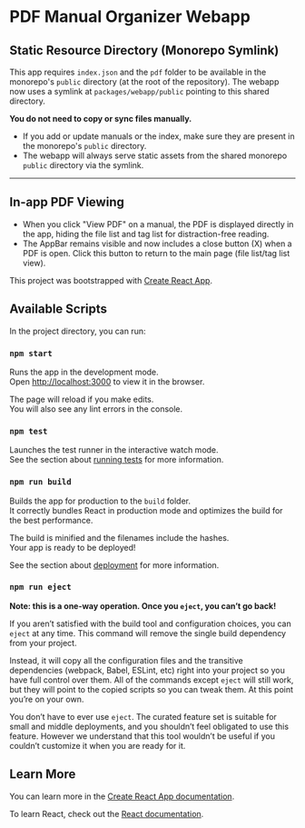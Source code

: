 # PDF Manual Organizer Webapp

## Static Resource Directory (Monorepo Symlink)

This app requires `index.json` and the `pdf` folder to be available in the monorepo's `public` directory (at the root of the repository). The webapp now uses a symlink at `packages/webapp/public` pointing to this shared directory.

**You do not need to copy or sync files manually.**

- If you add or update manuals or the index, make sure they are present in the monorepo's `public` directory.
- The webapp will always serve static assets from the shared monorepo `public` directory via the symlink.

---

## In-app PDF Viewing

- When you click "View PDF" on a manual, the PDF is displayed directly in the app, hiding the file list and tag list for distraction-free reading.
- The AppBar remains visible and now includes a close button (X) when a PDF is open. Click this button to return to the main page (file list/tag list view).

This project was bootstrapped with [Create React App](https://github.com/facebook/create-react-app).

## Available Scripts

In the project directory, you can run:

### `npm start`

Runs the app in the development mode.\
Open [http://localhost:3000](http://localhost:3000) to view it in the browser.

The page will reload if you make edits.\
You will also see any lint errors in the console.

### `npm test`

Launches the test runner in the interactive watch mode.\
See the section about [running tests](https://facebook.github.io/create-react-app/docs/running-tests) for more information.

### `npm run build`

Builds the app for production to the `build` folder.\
It correctly bundles React in production mode and optimizes the build for the best performance.

The build is minified and the filenames include the hashes.\
Your app is ready to be deployed!

See the section about [deployment](https://facebook.github.io/create-react-app/docs/deployment) for more information.

### `npm run eject`

**Note: this is a one-way operation. Once you `eject`, you can’t go back!**

If you aren’t satisfied with the build tool and configuration choices, you can `eject` at any time. This command will remove the single build dependency from your project.

Instead, it will copy all the configuration files and the transitive dependencies (webpack, Babel, ESLint, etc) right into your project so you have full control over them. All of the commands except `eject` will still work, but they will point to the copied scripts so you can tweak them. At this point you’re on your own.

You don’t have to ever use `eject`. The curated feature set is suitable for small and middle deployments, and you shouldn’t feel obligated to use this feature. However we understand that this tool wouldn’t be useful if you couldn’t customize it when you are ready for it.

## Learn More

You can learn more in the [Create React App documentation](https://facebook.github.io/create-react-app/docs/getting-started).

To learn React, check out the [React documentation](https://reactjs.org/).
